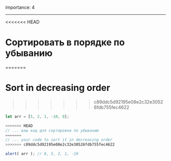 importance: 4

---

<<<<<<< HEAD
# Сортировать в порядке по убыванию
=======
# Sort in decreasing order
>>>>>>> c89ddc5d92195e08e2c32e30526fdb755fec4622

```js
let arr = [5, 2, 1, -10, 8];

<<<<<<< HEAD
// ... ваш код для сортировки по убыванию
=======
// ... your code to sort it in decreasing order
>>>>>>> c89ddc5d92195e08e2c32e30526fdb755fec4622

alert( arr ); // 8, 5, 2, 1, -10
```

